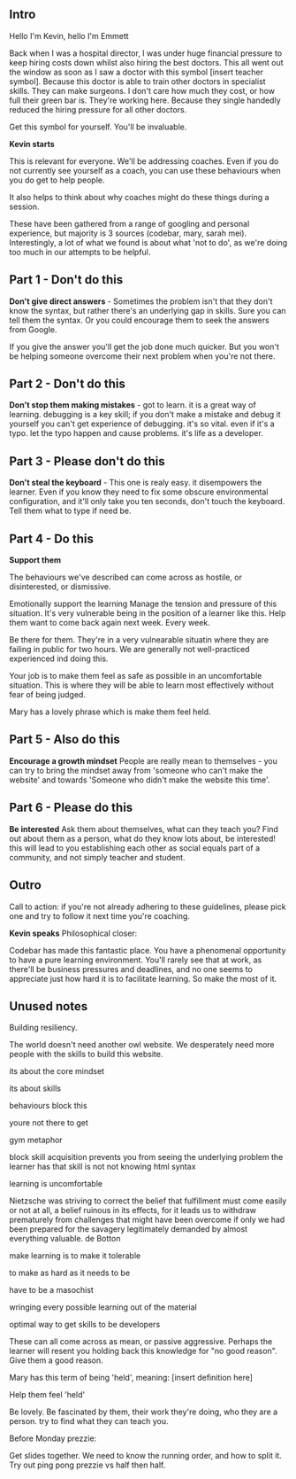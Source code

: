 ## Intro
Hello I'm Kevin, hello I'm Emmett

Back when I was a hospital director, I was under huge financial pressure to keep hiring costs down whilst also hiring the best doctors. This all went out the window as soon as I saw a doctor with this symbol [insert teacher symbol]. Because this doctor is able to train other doctors in specialist skills. They can make surgeons. I don't care how much they cost, or how full their green bar is. They're working here. Because they single handedly reduced the hiring pressure for all other doctors.

Get this symbol for yourself. You'll be invaluable.

__Kevin starts__

This is relevant for everyone. We'll be addressing coaches. Even if you do not currently see yourself as a coach, you can use these behaviours when you do get to help people.

It also helps to think about why coaches might do these things during a session.

These have been gathered from a range of googling and personal experience, but majority is 3 sources (codebar, mary, sarah mei). Interestingly, a lot of what we found is about what 'not to do', as we're doing too much in our attempts to be helpful.

## Part 1 - Don't do this

**Don't give direct answers** - Sometimes the problem isn't that they don't know the syntax, but rather there's an underlying gap in skills. Sure you can tell them the syntax. Or you could encourage them to seek the answers from Google.

If you give the answer you'll get the job done much quicker. But you won't be helping someone overcome their next problem when you're not there.

## Part 2 - Don't do this

**Don't stop them making mistakes** - got to learn. it is a great way of learning. debugging is a key skill; if you don't make a mistake and debug it yourself you can't get experience of debugging. it's so vital. even if it's a typo. let the typo happen and cause problems. it's life as a developer.

## Part 3 - Please don't do this

**Don't steal the keyboard** - This one is realy easy. it disempowers the learner. Even if you know they need to fix some obscure environmental configuration, and it'll only take you ten seconds, don't touch the keyboard. Tell them what to type if need be.

## Part 4 - Do this

**Support them**

The behaviours we've described can come across as hostile, or disinterested, or dismissive.

Emotionally support the learning
Manage the tension and pressure of this situation. It's very vulnerable being in the position of a learner like this. Help them want to come back again next week. Every week.

Be there for them. They're in a very vulnearable situatin where they are failing in public for two hours. We are generally not well-practiced experienced ind doing this.

Your job is to make them feel as safe as possible in an uncomfortable situation. This is where they will be able to learn most effectively without fear of being judged. 

Mary has a lovely phrase which is make them feel held.

## Part 5 - Also do this

**Encourage a growth mindset**
People are really mean to themselves - you can try to bring the mindset away from 'someone who can't make the website' and towards 'Someone who didn't make the website this time'.

## Part 6 - Please do this

**Be interested**
Ask them about themselves, what can they teach you?
Find out about them as a person, what do they know lots about, be interested! this will lead to you establishing each other as social equals part of a community, and not simply teacher and student.

## Outro

Call to action: if you're not already adhering to these guidelines, please pick one and try to follow it next time you're coaching.

__Kevin speaks__
Philosophical closer:

Codebar has made this fantastic place. You have a phenomenal opportunity to have a pure learning environment. You'll rarely see that at work, as there'll be business pressures and deadlines, and no one seems to appreciate just how hard it is to facilitate learning. So make the most of it.

## Unused notes

Building resiliency. 


The world doesn't need another owl website. We desperately need more people with the skills to build this website.

its about the core mindset

its about skills

behaviours block this

youre not there to get

gym metaphor

block skill acquisition
prevents you from seeing the underlying problem the learner has
that skill is not not knowing html syntax



learning is uncomfortable

Nietzsche was striving to correct the belief that fulfillment must come easily or not at all, a belief ruinous in its effects, for it leads us to withdraw prematurely from challenges that might have been overcome if only we had been prepared for the savagery legitimately demanded by almost everything valuable.
de Botton

make learning is to make it tolerable

to make as hard as it needs to be

have to be a masochist

wringing every possible learning out of the material

optimal way to get skills to be developers






These can all come across as mean, or passive aggressive. Perhaps the learner will resent you holding back this knowledge for "no good reason". Give them a good reason.

Mary has this term of being 'held', meaning: [insert definition here]

Help them feel 'held'

Be lovely. Be fascinated by them, their work they're doing, who they are a person. try to find what they can teach you.





Before Monday prezzie:

Get slides together.
We need to know the running order, and how to split it.
Try out ping pong prezzie vs half then half.
